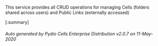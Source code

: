 






This service provides all CRUD operations for managing Cells (folders shared across users) and Public Links (externally accessed)

[:summary]

###### Auto generated by Pydio Cells Enterprise Distribution v2.0.7 on 11-May-2020
